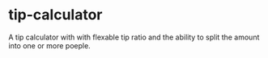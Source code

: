 # tip-calculator
A tip calculator with with flexable tip ratio and the ability to split the amount into one or more poeple.
